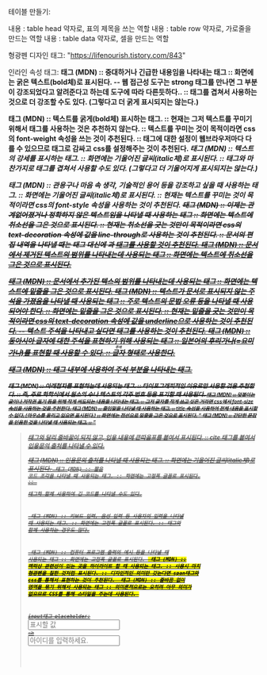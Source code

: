  테이블 만들기: 
<th>내용</th> : table head 약자로, 표의 제목을 쓰는 역할
<tr>내용</tr> : table row 약자로, 가로줄을 만드는 역할
<td>내용</td> : table data 약자로, 셀을 만드는 역할

형광펜 디자인 태그:
"https://lifenourish.tistory.com/843"

인라인 속성 태그: 
<text>
<strong> 태그 (MDN)
:: 중대하거나 긴급한 내용임을 나타내는 태그
:: 화면에는 굵은 텍스트(bold체)로 표시된다.
-- 웹 접근성 도구는 strong 태그를 만나면 그 부분이 강조되었다고 알려준다고 하는데 도구에 따라 다른듯하다..
:: <strong> 태그를 겹쳐서 사용하는 것으로 더 강조할 수도 있다. (그렇다고 더 굵게 표시되지는 않는다.)
 
<b> 태그 (MDN)
:: 텍스트를 굵게(bold체) 표시하는 태그.
:: 현재는 그저 텍스트를 꾸미기 위해서 <b> 태그를 사용하는 것은 추천하지 않는다.
:: 텍스트를 꾸미는 것이 목적이라면 css의 font-weight 속성을 쓰는 것이 추천된다.
:: <b>태그에 대한 설정이 웹브라우저마다 다를 수 있으므로 <b>태그로 감싸고 css를 설정해주는 것이 추천된다.
<em> 태그 (MDN)
:: 텍스트의 강세를 표시하는 태그.
:: 화면에는 기울어진 글씨(italic체)로 표시된다.
:: <strong> 태그와 마찬가지로 <em> 태그를 겹쳐서 사용할 수도 있다. (그렇다고 더 기울어지게 표시되지는 않는다.)
 
<i> 태그 (MDN)
:: 관용구나 마음 속 생각, 기술적인 용어 등을 강조하고 싶을 때 사용하는 태그.
:: 화면에는 기울어진 글씨(italic체)로 표시된다.
:: 현재는 텍스트를 꾸미는 것이 목적이라면 css의 font-style 속성을 사용하는 것이 추천된다.
<s> 태그 (MDN)
:: 이제는 관계없어졌거나 정확하지 않은 텍스트임을 나타낼 때 사용하는 태그
:: 화면에는 텍스트에 취소선을 그은 것으로 표시된다.
:: 현재는 취소선을 긋는 것만이 목적이라면 css의 text-decoration 속성에 값을 line-through로 사용하는 것이 추천된다.
:: 문서의 편집 내역을 나타낼 때는 <s>태그 대신에 <del>과 <ins>태그를 사용할 것이 추천된다.
<del> 태그 (MDN)
:: 문서에서 제거된 텍스트의 범위를 나타내는데 사용되는 태그
:: 화면에는 텍스트에 취소선을 그은 것으로 표시된다.
 
<ins> 태그 (MDN)
:: 문서에서 추가된 텍스의 범위를 나타내는데 사용되는 태그
:: 화면에는 텍스트에 밑줄을 그은 것으로 표시된다.
<u> 태그 (MDN)
:: 텍스트가 문서로 표시되지 않는 주석을 가졌음을 나타낼 때 사용되는 태그
:: 주로 텍스트의 문법 오류 등을 나타낼 때 사용되어야 한다.
:: 화면에는 밑줄을 그은 것으로 표시된다.
:: 현재는 밑줄을 긋는 것만이 목적이라면 css의 text-decoration 속성에 값을 underline으로 사용하는 것이 추천된다.
-- 텍스트 주석을 나타내고 싶다면 <ruby> 태그를 사용하는 것이 추천된다.
<ruby> 태그 (MDN)
:: 동아시아 글자에 대한 주석을 표현하기 위해 사용되는 태그
:: 일본어의 후리가나(=요미가나)를 표현할 때 사용할 수 있다.
:: <ruby>글자<rt>주석</rt><ruby> 형태로 사용한다.
 
<rt> 태그 (MDN)
:: <ruby>태그 내부에 사용하여 주석 부분을 나타내는 태그.
 
<rp>태그 (MDN)
:: 브라우저가 <ruby>태그 주석을 후리가나 형태로 나타내지 못할 때 대체할 괄호를 나타내는 태그.
:: <ruby>福<rp>(</rp><rt>복</rt><rp>)</rp> <ruby> 의 형태로 사용된다.
<sup>태그 (MDN)
:: 윗첨자를 표현하는데 사용되는 태그.
:: 타이포그래피적인 이유로만 사용할 것을 추천한다.
:: 즉, 주로 수학식의 거듭제곱이나 영어권의 서수 표시 등을 할 때 사용된다.
 
<sub>태그 (MDN)
:: 아래첨자를 표현하는데 사용되는 태그.
:: 타이포그래피적인 이유로만 사용할 것을 추천한다.
:: 즉, 주로 화학식에서 원소의 수나 텍스트의 각주 번호 등을 표기할 때 사용된다.
<small>태그 (MDN)
:: 덧붙이는 글이나 저작권 표기 등을 위해 작게 써도되는 내용을 나타내는 태그.
:: 그저 글자를 작게 쓰고 싶은 거라면 css에서 font-size 속성을 사용하는 것을 추천한다.
<abbr>태그 (MDN)
:: 줄임말을 나타낼 때 사용하는 태그.
:: title 속성을 사용하여 전체 내용을 표시할 수 있다. (마우스를 올리고 있으면 표시된다.)
:: 화면에는 점선으로 밑줄을 그은 것으로 표시된다.
<q> 태그 (MDN)
:: 간단한 문장을 인용한 것을 나타낼 때 사용되는 태그.
:: <blockquote>태그와 달리 줄바꿈이 되지 않고, 인용 내용에 큰따옴표를 붙여서 표시된다.
:: cite 태그를 붙여서 인용문의 출처를 나타낼 수 있다.
 
<cite> 태그 (MDN)
:: 인용문의 출처를 나타낼 때 사용되는 태그.
:: 화면에는 기울어진 글씨(italic체)로 표시된다.
<code> 태그 (MDN)
:: 짧은 코드 조각을 나타낼 때 사용되는 태그.
:: 화면에는 고정폭 글꼴로 표시된다.
:: <pre>태그화 함께 사용하여 긴 코드를 나타낼 수도 있다.
 
<kbd> 태그 (MDN)
:: 키보드 입력, 음성 입력 등 사용자의 입력을 나타낼 때 사용되는 태그.
:: 화면에는 고정폭 글꼴로 표시된다.
:: <samp>태그와 함께 사용하는 경우도 많다.
 
<samp> 태그 (MDN)
:: 컴퓨터 프로그램 출력의 예시 등을 나타낼 때 사용되는 태그
:: 화면에는 고정폭 글꼴로 표시된다.
<mark> 태그 (MDN)
:: 맥락상 관련성이 있는 곳을 하이라이트 할 때 사용되는 태그.
:: 사용시 마치 형광펜을 칠한 것처럼 표시된다.
:: 디자인적인 의미만 갖는다면 span태그와 css를 통해서 표현하는 것이 추천된다.
<sapn> 태그 (MDN)
:: 줄바꿈 없이 영역을 묶기 위해서 사용되는 태그
:: 의미론적으로는 오히려 아무 의미가 없으므로 CSS를 통해 스타일을 주는데 사용된다.
</text>



input태그 placeholder:
<input type='text' name='서버에서 인식할 값' placeholder='표시할 값'/>
-> <input type='text' name='userId' placeholder='아이디를 입력하세요.'/>
